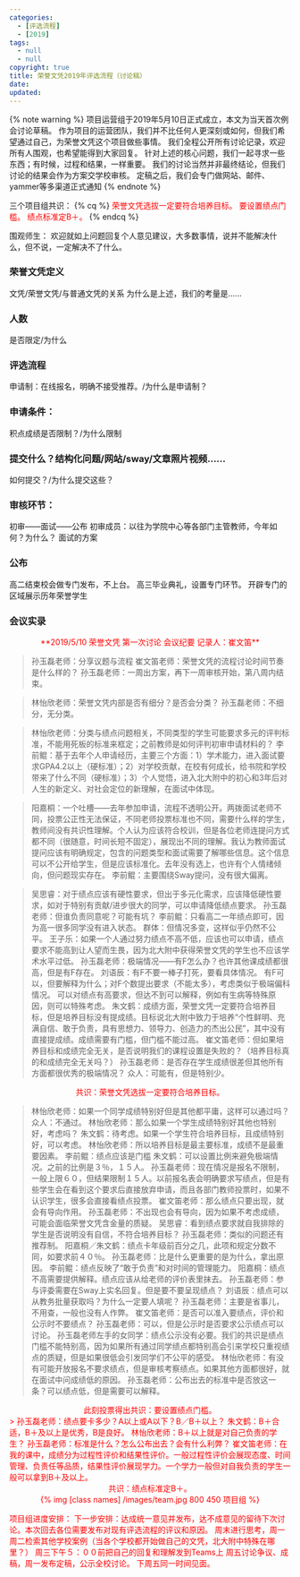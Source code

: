 ```yaml
---
categories:
  - [评选流程]
  - [2019]
tags:
  - null
  - null
copyright: true
title: 荣誉文凭2019年评选流程（讨论稿）
date:
updated:
---
```


{% note warning %} 项目运营组于2019年5月10日正式成立，本文为当天首次例会讨论草稿。
作为项目的运营团队，我们并不比任何人更深刻或如何，但我们希望通过自己，为荣誉文凭这个项目做些事情。
我们全程公开所有讨论记录，欢迎所有人围观，也希望能得到大家回复。
针对上述的核心问题，我们一起寻求一些东西；有时候，过程和结果，一样重要。
我们的讨论当然并非最终结论，但我们讨论的结果会作为方案交学校审核。
定稿之后，我们会专门做网站、邮件、yammer等多渠道正式通知 {% endnote %}

三个项目组共识：
{% cq %}
<font color="red">荣誉文凭选拔一定要符合培养目标。</font> 
<font color="red">要设置绩点门槛。 </font>
<font color="red">绩点标准定B＋。</font>
{% endcq %}

围观师生：
欢迎就如上问题回复个人意见建议，大多数事情，说并不能解决什么，但不说，一定解决不了什么。

### 荣誉文凭定义
文凭/荣誉文凭/与普通文凭的关系
为什么是上述，我们的考量是……
<!-- more -->
### 人数
是否限定/为什么

### 评选流程
申请制：在线报名，明确不接受推荐。/为什么是申请制？

### 申请条件：
积点成绩是否限制？/为什么限制

### 提交什么？结构化问题/网站/sway/文章照片视频……
如何提交？/为什么提交这些？

### 审核环节：
初审——面试——公布
初审成员：以往为学院中心等各部门主管教师，今年如何？为什么？
面试的方案
<!-- more -->
### 公布
高二结束校会做专门发布，不上台。
高三毕业典礼，设置专门环节。
开辟专门的区域展示历年荣誉学生

### 会议实录
<center><font color="red">**2019/5/10 荣誉文凭 第一次讨论 会议纪要 
记录人：崔文笛**</font></center>

> 孙玉磊老师：分享议题与流程 
崔文笛老师：荣誉文凭的流程讨论时间节奏是什么样的？ 
孙玉磊老师：一周出方案，再下一周审核开始，第八周内结束。   

> 林怡欣老师：荣誉文凭内部是否有细分？是否会分类？ 
孙玉磊老师：不细分，无分类。 

> 林怡欣老师：分类与绩点问题相关，不同类型的学生可能要求多元的评判标准，不能用死板的标准来框定；之前教师是如何评判初审申请材料的？ 
李前鲲：基于去年个人申请经历，主要三个方面：1）学术能力，进入面试要求GPA4.2以上（硬标准）；2）对学校贡献，在校有何成长，给书院和学校带来了什么不同（硬标准）；3）个人觉悟，进入北大附中的初心和3年后对人生的新定义、对社会定位的新理解，在面试中体现。 

> 阳嘉桐：一个吐槽——去年参加申请，流程不透明公开。两拨面试老师不同，投票公正性无法保证，不同老师投票标准也不同，需要什么样的学生，教师间没有共识性理解。个人认为应该符合校训，但是各位老师连提问方式都不同（很随意，时间长短不固定），展现出不同的理解。我认为教师面试提问应该有明确规定，包含的问题类型和面试需要了解哪些信息。这个信息可以不公开给学生，但是应该标准化。去年没有选上，也许有个人情绪倾向，但问题现实存在。 
李前鲲：主要围绕Sway提问，没有很大偏离。 

> 吴思睿：对于绩点应该有硬性要求，但出于多元化需求，应该降低硬性要求，如对于特别有贡献/进步很大的同学，可以申请降低绩点要求。 
孙玉磊老师：但谁负责同意呢？可能有坑？ 
李前鲲：只看高二一年绩点即可，因为高一很多同学没有进入状态。 
群体：但情况多变，这样似乎仍然不公平。 
王子乐：如果一个人通过努力绩点不高不低，应该也可以申请，绩点要求不能高到让人望而生畏，因为北大附中获得荣誉文凭的学生也不应该学术水平过低。 
孙玉磊老师：极端情况——有F怎么办？也许其他课成绩都很高，但是有F存在。 
刘语辰：有F不要一棒子打死，要看具体情况。 
有F可以，但要解释为什么；对F个数提出要求（不能太多），考虑类似于极端偏科情况。 
可以对绩点有高要求，但达不到可以解释，例如有生病等特殊原因，则可以特殊考虑。 
朱文鹤：成绩方面，荣誉文凭一定要符合培养目标，但是培养目标没有提成绩。目标说北大附中致力于培养“个性鲜明、充满自信、敢于负责，具有思想力、领导力、创造力的杰出公民”，其中没有直接提成绩。成绩需要有门槛，但门槛不能过高。 
崔文笛老师：但如果培养目标和成绩完全无关，是否说明我们的课程设置是失败的？（培养目标真的和成绩完全无关吗？） 
孙玉磊老师：是否存在学生成绩很差但其他所有方面都很优秀的极端情况？ 
众人：可能有，但是特别少。 

<center><font color="red"><font color="red">共识：荣誉文凭选拔一定要符合培养目标。</font> </center>

> 林怡欣老师：如果一个同学成绩特别好但是其他都平庸，这样可以通过吗？ 
众人：不通过。 
林怡欣老师：那么如果一个学生成绩特别好其他也特别好，考虑吗？ 
朱文鹤：待考虑。如果一个学生符合培养目标，且成绩特别好，可以考虑。 
林怡欣老师：所以培养目标是最主要标准，成绩不是最重要因素。 
李前鲲：绩点应该是门槛 
朱文鹤：可以设置比例来避免极端情况。之前的比例是３％，１５人。 
孙玉磊老师：现在情况是报名不限制，一般上限６０，但结果限制１５人。以前报名表会明确要求写绩点，但是有些学生会在看到这个要求后直接放弃申请，而且各部门教师投票时，如果不认识学生，很多会直接看绩点投票。 
崔文笛老师：那么绩点只要出现，就会有导向作用。 
孙玉磊老师：不出现也会有导向，因为如果不考虑成绩，可能会面临荣誉文凭含金量的质疑。 
吴思睿：看到绩点要求就自我排除的学生是否说明没有自信，不符合培养目标？ 
孙玉磊老师：类似的问题还有推荐制。 
阳嘉桐／朱文鹤：绩点卡年级前百分之几，此项和规定分数不同，如要求前４０％。 
孙玉磊老师：比是什么更重要的是为什么，拿出原因。 
李前鲲：绩点反映了“敢于负责”和对时间的管理能力。 
阳嘉桐：绩点不高需要提供解释。绩点应该从给老师的评价表里抹去。 
孙玉磊老师：参与评委需要在Sway上实名回复。但是要不要呈现绩点？ 
刘语辰：绩点可以从教务批量获取吗？为什么一定要人填呢？ 
孙玉磊老师：主要是省事儿，不用查，一般也没有人作弊。 
崔文笛老师：是否可以准入要绩点，评价和公示时不要绩点？ 
孙玉磊老师：可以，但是公示时是否要求公示绩点可以讨论。 
孙玉磊老师左手的女同学：绩点公示没有必要。我们的共识是绩点门槛不能特别高，因为如果所有通过同学绩点都特别高会引来学校只重视绩点的质疑，但是如果很低会引发同学们不公平的感受。 
林怡欣老师：有没有可能开放报名不要求绩点，但是审核考察绩点。如果其他方面都很好，就在面试中问成绩低的原因。 
孙玉磊老师：公布出去的标准中是否放这一条？可以绩点低，但是需要可以解释。
<center><font color="red"><font color="red">此刻投票得出共识：要设置绩点门槛。 </font></center>
> 孙玉磊老师：绩点要卡多少？A以上或A以下？B／B＋以上？ 
朱文鹤：B＋合适，B＋及以上是优秀，B是良好。 
林怡欣老师：B＋以上就是对自己负责的学生？ 
孙玉磊老师：标准是什么？怎么公布出去？会有什么利弊？ 
崔文笛老师：在我的课中，成绩分为过程性评价和结果性评价。一般过程性评价会展现态度、时间管理、负责任等品质，结果性评价展现学力。一个学力一般但对自我负责的学生一般可以拿到B＋及以上。 
<center><font color="red"><font color="red">共识：绩点标准定B＋。 </font></center>

<center> {% img [class names] /images/team.jpg 800 450 项目组 %}</center>

项目组进度安排：
下一步安排：达成统一意见并发布，达不成意见的留待下次讨论。本次回去各位需要发布对现有评选流程的评议和原因。
周末进行思考，周一周二检索其他学校案例（当各个学校都开始做自己的文凭，北大附中特殊在哪里？）
周三下午５：００前把自己的回复和理解发到Teams上
周五讨论争议、成稿，周一发布定稿，公示全校讨论。
下周五同一时间见面。 





 
